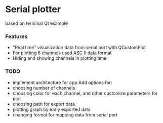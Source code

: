 # Serial plotter

based on terminal Qt example

### Features

- "Real time" visualization data from serial port with QCustomPlot 
- For plotting 6 channels used ASC II data format
- Hiding and showing channels in plotting time

### TODO

- implement architecture for app
Add options for: 
- choosing number of channels
- choosing color for each channel, and other customize parameters for plot
- choosing path for export data
- plotting graph by early exported data
- changing format for mapping data from serial port 
